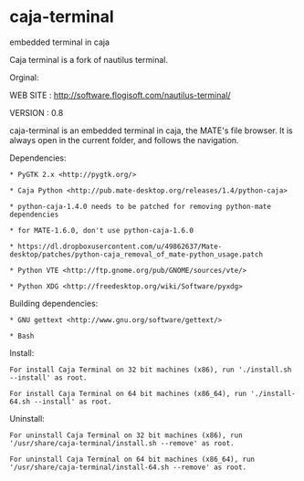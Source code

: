 caja-terminal
======================

embedded terminal in caja

Caja terminal is a fork of nautilus terminal.

Orginal:

WEB SITE : http://software.flogisoft.com/nautilus-terminal/

VERSION : 0.8

caja-terminal is an embedded terminal in caja, the MATE's file browser.
It is always open in the current folder, and follows the navigation.

Dependencies:

    * PyGTK 2.x <http://pygtk.org/>

	* Caja Python <http://pub.mate-desktop.org/releases/1.4/python-caja>

    * python-caja-1.4.0 needs to be patched for removing python-mate dependencies

    * for MATE-1.6.0, don't use python-caja-1.6.0

    * https://dl.dropboxusercontent.com/u/49862637/Mate-desktop/patches/python-caja_removal_of_mate-python_usage.patch

	* Python VTE <http://ftp.gnome.org/pub/GNOME/sources/vte/>

	* Python XDG <http://freedesktop.org/wiki/Software/pyxdg>

Building dependencies:

    * GNU gettext <http://www.gnu.org/software/gettext/>

	* Bash

Install:

    For install Caja Terminal on 32 bit machines (x86), run './install.sh --install' as root.

    For install Caja Terminal on 64 bit machines (x86_64), run './install-64.sh --install' as root.

Uninstall:

    For uninstall Caja Terminal on 32 bit machines (x86), run 
    '/usr/share/caja-terminal/install.sh --remove' as root.

    For uninstall Caja Terminal on 64 bit machines (x86_64), run 
    '/usr/share/caja-terminal/install-64.sh --remove' as root.
